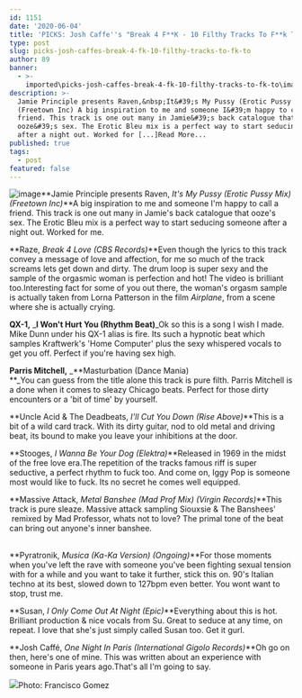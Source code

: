 ```yaml
---
id: 1151
date: '2020-06-04'
title: 'PICKS: Josh Caffe''s "Break 4 F**K - 10 Filthy Tracks To F**k To" - Loose Lips'
type: post
slug: picks-josh-caffes-break-4-fk-10-filthy-tracks-to-fk-to
author: 89
banner:
  - >-
    imported\picks-josh-caffes-break-4-fk-10-filthy-tracks-to-fk-to\image1151.jpeg
description: >-
  Jamie Principle presents Raven,&nbsp;It&#39;s My Pussy (Erotic Pussy Mix)
  (Freetown Inc) A big inspiration to me and someone I&#39;m happy to call a
  friend. This track is one out many in Jamie&#39;s back catalogue that
  ooze&#39;s sex. The Erotic Bleu mix is a perfect way to start seducing someone
  after a night out. Worked for [...]Read More...
published: true
tags:
  - post
featured: false
---
```

![image](../imported\picks-josh-caffes-break-4-fk-10-filthy-tracks-to-fk-to\image1151.jpeg)**Jamie Principle presents Raven, _It's My Pussy (Erotic Pussy Mix) (Freetown Inc)_**A big inspiration to me and someone I'm happy to call a friend. This track is one out many in Jamie's back catalogue that ooze's sex. The Erotic Bleu mix is a perfect way to start seducing someone after a night out. Worked for me.

[](https://www.youtube.com/watch?v=EvkhfAQqBoE)**Raze, _Break 4 Love (CBS Records)_**Even though the lyrics to this track convey a message of love and affection, for me so much of the track screams lets get down and dirty. The drum loop is super sexy and the sample of the orgasmic woman is perfection and hot! The video is brilliant too.Interesting fact for some of you out there, the woman's orgasm sample is actually taken from Lorna Patterson in the film _Airplane_, from a scene where she is actually crying.

[](https://www.youtube.com/watch?v=3SupibOoB7w)**QX-1,** _**I Won't Hurt You (Rhythm Beat)**_Ok so this is a song I wish I made. Mike Dunn under his QX-1 alias is fire. Its such a hypnotic beat which samples Kraftwerk's 'Home Computer' plus the sexy whispered vocals to get you off. Perfect if you're having sex high. 

[](https://youtu.be/XAZ6lmJAwkk)

**Parris Mitchell,** _**Masturbation (Dance Mania)  
**_You can guess from the title alone this track is pure filth. Parris Mitchell is a done when it comes to sleazy Chicago beats. Perfect for those dirty encounters or a 'bit of time' by yourself.

[](https://www.youtube.com/watch?v=EvkhfAQqBoE)

**Uncle Acid & The Deadbeats, _I'll Cut You Down (Rise Above)_**This is a bit of a wild card track. With its dirty guitar, nod to old metal and driving beat, its bound to make you leave your inhibitions at the door.

[](https://www.youtube.com/watch?v=kSpsffboOAc)

**Stooges, _I Wanna Be Your Dog (Elektra)_**Released in 1969 in the midst of the free love era.The repetition of the tracks famous riff is super seductive, a perfect rhythm to fuck too. And come on, Iggy Pop is someone most would like to fuck. Its no secret he comes well equipped.

**Massive Attack, _Metal Banshee (Mad Prof Mix) (Virgin Records)_**This track is pure sleaze. Massive attack sampling Siouxsie & The Banshees'  remixed by Mad Professor, whats not to love? The primal tone of the beat can bring out anyone's inner banshee.

   
[](https://www.youtube.com/watch?v=CnN03EcHedA)**Pyratronik, _Musica (Ka-Ka Version) (Ongoing)_**For those moments when you've left the rave with someone you've been fighting sexual tension with for a while and you want to take it further, stick this on. 90's Italian techno at its best, slowed down to 127bpm even better. You wont want to stop, trust me. 

[](https://www.youtube.com/watch?v=5wLFmRmPk8M)

**Susan, _I Only Come Out At Night (Epic)_**Everything about this is hot. Brilliant production & nice vocals from Su. Great to seduce at any time, on repeat. I love that she's just simply called Susan too. Get it gurl. 

[](https://www.youtube.com/watch?v=xk_kXxiQbCg)

**Josh Caffé, _One Night In Paris (International Gigolo Records)_**Oh go on then, here's one of mine. This was written about an experience with someone in Paris years ago.That's all I'm going to say.

[](https://www.youtube.com/watch?v=mOJlZvV8flM)

![](/wp-content/uploads/live/img/wysiwyg/5ed8e347279c0.jpg)Photo: Francisco Gomez